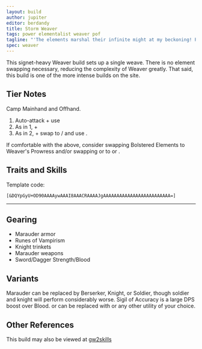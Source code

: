 ```yaml
---
layout: build
author: jupiter
editor: berdandy
title: Storm Weaver
tags: power elementalist weaver pof
tagline: "'The elements marshal their infinite might at my beckoning! Power seethes in the roiling clouds! Now, at my command -- STRIKE!'"
spec: weaver
---
```


This signet-heavy Weaver build sets up a single weave. There is no element swapping necessary, reducing the complexity of Weaver greatly. That said, this build is one of the more intense builds on the site.

## Tier Notes

Camp <span data-aw2-key="F3" data-aw2-skill="5494"></span> Mainhand and <span data-aw2-key="F1" data-aw2-skill="5492"></span> Offhand.

1. Auto-attack + use <span data-aw2-key="3" data-aw2-skill="43074"></span>
2. As in 1, + <span data-aw2-key="2" data-aw2-skill="44998"></span>
3. As in 2, + swap to <span data-aw2-key="F1" data-aw2-skill="5492"></span>/<span data-aw2-key="F3" data-aw2-skill="5494"></span> and use <span data-aw2-key="2" data-aw2-skill="44998"></span>. 

If comfortable with the above, consider swapping Bolstered Elements to Weaver's Prowress and/or swapping <span data-aw2-key="8" data-aw2-skill="5570"></span> or <span data-aw2-key="9" data-aw2-skill="5571"></span> to <span data-aw2-key="8" data-aw2-skill="40183"></span> or <span data-aw2-key="9" data-aw2-skill="40183"></span>.

## Traits and Skills

Template code:

`[&DQYpGyU+OD90AAAAywAAAI8AAACRAAAAJgAAAAAAAAAAAAAAAAAAAAAAAAA=]`

---

<div
  data-armory-embed='skills'
  data-armory-ids='5503,5542,5570,5571,5666'
>
</div>
<div
  data-armory-embed='specializations'
  data-armory-ids='41,37,56'
  data-armory-41-traits='232,214,226'
  data-armory-37-traits='266,257,1511'
  data-armory-56-traits='2115,2170,2138'
>
</div>



## Gearing

- Marauder armor
- Runes of Vampirism
- Knight trinkets
- Marauder weapons
- Sword/Dagger Strength/Blood

## Variants

Marauder can be replaced by Berserker, Knight, or Soldier, though soldier and knight will perform considerably worse. Sigil of Accuracy is a large DPS boost over Blood. <span data-aw2-key="8" data-aw2-skill="5570"></span> or <span data-aw2-key="9" data-aw2-skill="5571"></span> can be replaced with <span data-aw2-key="8" data-aw2-skill="5502"></span> or any other utility of your choice. 

## Other References

This build may also be viewed at [gw2skills](http://gw2skills.net/editor/?PGgAwilZwuYYMNGJW2W+vfA-zRRYiRDzI4xofCUpA8PA-e)

